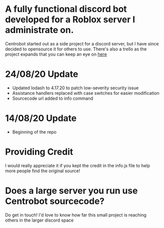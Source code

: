 # A fully functional discord bot developed for a Roblox server I administrate on.
Centrobot started out as a side project for a discord server, but I have since decided to opensource it for others to use.
There's also a trello as the project expands that you can keep an eye on [here](https://trello.com/b/FIP9LU4l/centrobot-updates)

# 24/08/20 Update
+ Updated lodash to 4.17.20 to patch low-severity security issue
+ Assistance handlers replaced with case switches for easier modification
+ Sourcecode url added to info command

# 14/08/20 Update
+ Beginning of the repo

# Providing Credit
I would really appreciate it if you kept the credit in the info.js file to help more people find the original source!

# Does a large server you run use Centrobot sourcecode?
Do get in touch! I'd love to know how far this small project is reaching others in the larger discord space
